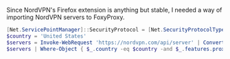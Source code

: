 Since NordVPN's Firefox extension is anything but stable, I needed a way of importing NordVPN servers to FoxyProxy.

```powershell
[Net.ServicePointManager]::SecurityProtocol = [Net.SecurityProtocolType]::Tls12
$country = 'United States'
$servers = Invoke-WebRequest 'https://nordvpn.com/api/server' | ConvertFrom-Json
$servers | Where-Object { $_.country -eq $country -and $_.features.proxy_ssl -eq $TRUE } | Sort-Object -Property load | Select-Object -First 10 | ForEach-Object { Write-Host (-join("https://VPN_USERNAME:VPN_PASSWORD@", $_.domain, ":89?title=", $_.domain.replace('.nordvpn.com', ''))) }
```
